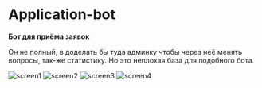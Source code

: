 # Application-bot
__Бот для приёма заявок__

Он не полный, в доделать бы туда админку чтобы через неё менять вопросы, так-же статистику. Но это неплохая база для подобного бота.

![screen1]([https://imgur.com/grJeyl0https://i.imgur.com/grJeyl0.jpg)
![screen2]([https://imgur.com/grJeyl0https://i.imgur.com/4QMfD9O.jpg)
![screen3]([https://imgur.com/grJeyl0https://i.imgur.com/AU6rQZz.jpg)
![screen4]([https://imgur.com/grJeyl0https://i.imgur.com/PTqR51R.jpg)
